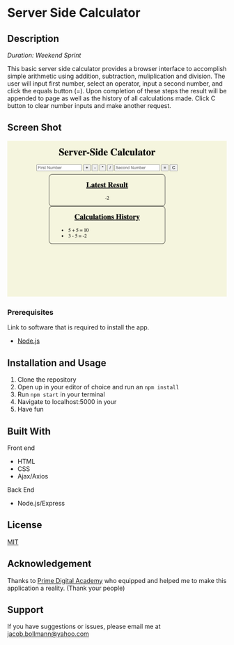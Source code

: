 # Server Side Calculator

## Description

_Duration: Weekend Sprint_

This basic server side calculator provides a browser interface to accomplish simple arithmetic using addition, subtraction, muliplication and division. The user will input first number, select an operator, input a second number, and click the equals button (=). Upon completion of these steps the result will be appended to page as well as the history of all calculations made. Click C button to clear number inputs and make another request.


## Screen Shot

![myCalc](./images/myBaseMode.png)

### Prerequisites

Link to software that is required to install the app.

- [Node.js](https://nodejs.org/en/)

## Installation and Usage

1. Clone the repository
2. Open up in your editor of choice and run an `npm install`
3. Run `npm start` in your terminal
4. Navigate to localhost:5000 in your 
5. Have fun

## Built With
Front end
- HTML
- CSS
- Ajax/Axios

Back End
- Node.js/Express

## License
[MIT](https://choosealicense.com/licenses/mit/)

## Acknowledgement
Thanks to [Prime Digital Academy](www.primeacademy.io) who equipped and helped me to make this application a reality. (Thank your people)

## Support
If you have suggestions or issues, please email me at [jacob.bollmann@yahoo.com](www.google.com)
